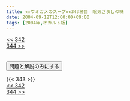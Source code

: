 ```yaml
---
title: ★★ウミガメのスープ★★343杯目　眠気ざましの味
date: 2004-09-12T12:00:00+09:00
tags: [2004年,オカルト板]
---
```

<div class="th_left"><a href="../342"><< 342</a></div>
<div class="th_right"><a href="../344">344 >></a></div>
<br><br>
<script src="../../js/cupsoup.js"></script>
<form>
<input type="button" value="問題と解説のみにする" onClick="toggleCupsoup()">
</form>
{{< 343 >}}
<div class="th_left"><a href="../342"><< 342</a></div>
<div class="th_right"><a href="../344">344 >></a></div>